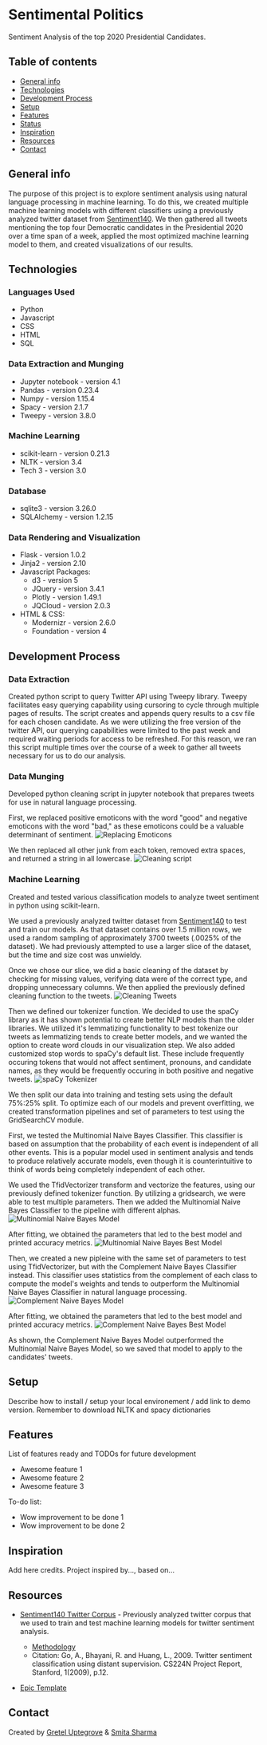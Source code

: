 # Sentimental Politics

Sentiment Analysis of the top 2020 Presidential Candidates.

## Table of contents

* [General info](#general-info)
* [Technologies](#technologies)
* [Development Process](#development-process)
* [Setup](#setup)
* [Features](#features)
* [Status](#status)
* [Inspiration](#inspiration)
* [Resources](#resources)
* [Contact](#contact)

## General info

The purpose of this project is to explore sentiment analysis using natural language processing in machine learning. To do this, we created multiple machine learning models with different classifiers using a previously analyzed twitter dataset from [Sentiment140](http://help.sentiment140.com/for-students). We then gathered all tweets mentioning the top four Democratic candidates in the Presidential 2020 over a time span of a week, applied the most optimized machine learning model to them, and created visualizations of our results.

## Technologies

### Languages Used

* Python
* Javascript
* CSS
* HTML
* SQL

### Data Extraction and Munging

* Jupyter notebook - version 4.1
* Pandas - version 0.23.4
* Numpy - version 1.15.4
* Spacy - version 2.1.7
* Tweepy - version 3.8.0

### Machine Learning

* scikit-learn - version 0.21.3
* NLTK - version 3.4
* Tech 3 - version 3.0

### Database

* sqlite3 - version 3.26.0
* SQLAlchemy - version 1.2.15

### Data Rendering and Visualization

* Flask - version 1.0.2
* Jinja2 - version 2.10
* Javascript Packages:
  * d3 - version 5
  * JQuery - version 3.4.1
  * Plotly - version 1.49.1
  * JQCloud - version 2.0.3
* HTML & CSS:
  * Modernizr - version 2.6.0
  * Foundation - version 4

## Development Process

### Data Extraction

Created python script to query Twitter API using Tweepy library. Tweepy facilitates easy querying capability using cursoring to cycle through multiple pages of results. The script creates and appends query results to a csv file for each chosen candidate. As we were utilizing the free version of the twitter API, our querying capabilities were limited to the past week and required waiting periods for access to be refreshed. For this reason, we ran this script multiple times over the course of a week to gather all tweets necessary for us to do our analysis.

### Data Munging

Developed python cleaning script in jupyter notebook that prepares tweets for use in natural language processing.

First, we replaced positive emoticons with the word "good" and negative emoticons with the word "bad," as these emoticons could be a valuable determinant of sentiment.
![Replacing Emoticons](static/images/emoticon.png)

We then replaced all other junk from each token, removed extra spaces, and returned a string in all lowercase.
![Cleaning script](static/images/clean.png)

### Machine Learning

Created and tested various classification models to analyze tweet sentiment in python using scikit-learn.

We used a previously analyzed twitter dataset from [Sentiment140](http://help.sentiment140.com/for-students) to test and train our models. As that dataset contains over 1.5 million rows, we used a random sampling of approximately 3700 tweets (.0025% of the dataset). We had previously attempted to use a larger slice of the dataset, but the time and size cost was unwieldy.

Once we chose our slice, we did a basic cleaning of the dataset by checking for missing values, verifying data were of the correct type, and dropping unnecessary columns. We then applied the previously defined cleaning function to the tweets.
![Cleaning Tweets](static/images/clean_tweets.png)

Then we defined our tokenizer function. We decided to use the spaCy library as it has shown potential to create better NLP models than the older libraries. We utilized it's lemmatizing functionality to best tokenize our tweets as lemmatizing tends to create better models, and we wanted the option to create word clouds in our visualization step. We also added customized stop words to spaCy's default list. These include frequently occuring tokens that would not affect sentiment, pronouns, and candidate names, as they would be frequently occuring in both positive and negative tweets.
![spaCy Tokenizer](static/images/tokenizer.png)

We then split our data into training and testing sets using the default 75%:25% split. To optimize each of our models and prevent overfitting, we created transformation pipelines and set of parameters to test using the GridSearchCV module.

First, we tested the Multinomial Naive Bayes Classifier. This classifier is based on assumption that the probability of each event is independent of all other events. This is a popular model used in sentiment analysis and tends to produce relatively accurate models, even though it is counterintuitive to think of words being completely independent of each other.

We used the TfidVectorizer transform and vectorize the features, using our previously defined tokenizer function. By utilizing a gridsearch, we were able to test multiple parameters. Then we added the Multinomial Naive Bayes Classifier to the pipeline with different alphas.
![Multinomial Naive Bayes Model](static/images/MNB.png)

After fitting, we obtained the parameters that led to the best model and printed accuracy metrics.
![Multinomial Naive Bayes Best Model](static/images/MNB_best.png)

Then, we created a new pipleine with the same set of parameters to test using TfidVectorizer, but with the Complement Naive Bayes Classifier instead. This classifier uses statistics from the complement of each class to compute the model's weights and tends to outperform the Multinomial Naive Bayes Classifier in natural language processing.
![Complement Naive Bayes Model](static/images/CNB.png)

After fitting, we obtained the parameters that led to the best model and printed accuracy metrics.
![Complement Naive Bayes Best Model](static/images/CNB_best.png)

As shown, the Complement Naive Bayes Model outperformed the Multinomial Naive Bayes Model, so we saved that model to apply to the candidates' tweets.

## Setup

Describe how to install / setup your local environement / add link to demo version.
Remember to download NLTK and spacy dictionaries

## Features

List of features ready and TODOs for future development

* Awesome feature 1
* Awesome feature 2
* Awesome feature 3

To-do list:

* Wow improvement to be done 1
* Wow improvement to be done 2

## Inspiration

Add here credits. Project inspired by..., based on...

## Resources

* [Sentiment140 Twitter Corpus](http://help.sentiment140.com/for-students) - Previously analyzed twitter corpus that we used to train and test machine learning models for twitter sentiment analysis.
  * [Methodology](https://cs.stanford.edu/people/alecmgo/papers/TwitterDistantSupervision09.pdf)
  * Citation: Go, A., Bhayani, R. and Huang, L., 2009. Twitter sentiment classification using distant supervision. CS224N Project Report, Stanford, 1(2009), p.12.

* [Epic Template](https://www.templatemonster.com/blog/free-zurb-foundation-templates/)

## Contact

Created by [Gretel Uptegrove](https://gretelup.github.io/) &
[Smita Sharma](https://)
